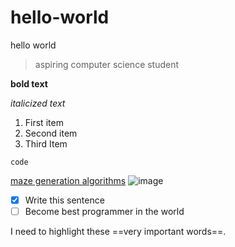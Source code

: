 # hello-world
hello world

> aspiring computer science student

**bold text**

*italicized text*

1. First item
2. Second item
3. Third Item

`code`

[maze generation algorithms](https://en.wikipedia.org/wiki/Maze_generation_algorithm)
![image](image.jpg)

- [x] Write this sentence
- [ ] Become best programmer in the world

I need to highlight these ==very important words==.
